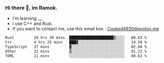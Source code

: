 ### Hi there 👋, im Ramok.

- I'm learning __.
- I use C++ and Rust.
- If you want to contact me, use this email box : Cooked4930@proton.me

<!--START_SECTION:waka-->

```txt
Rust         24 hrs 30 mins  ████████████████████▒░░░░   80.83 %
C++          4 hrs 25 mins   ███▓░░░░░░░░░░░░░░░░░░░░░   14.58 %
TypeScript   37 mins         ▓░░░░░░░░░░░░░░░░░░░░░░░░   02.08 %
Other        22 mins         ▒░░░░░░░░░░░░░░░░░░░░░░░░   01.22 %
TOML         11 mins         ░░░░░░░░░░░░░░░░░░░░░░░░░   00.63 %
```

<!--END_SECTION:waka-->
